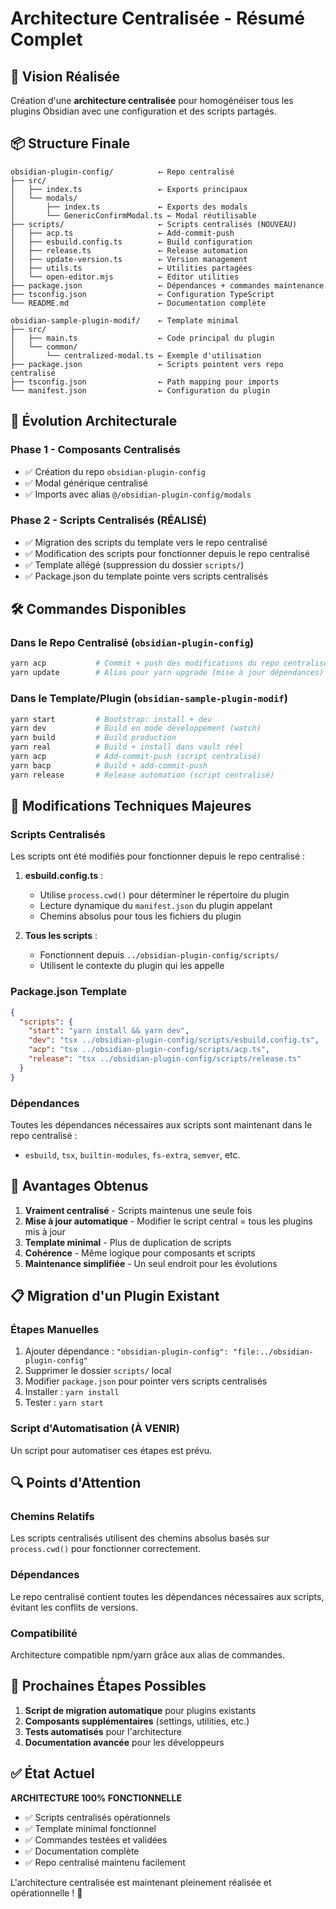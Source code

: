 # Architecture Centralisée - Résumé Complet

## 🎯 Vision Réalisée

Création d'une **architecture centralisée** pour homogénéiser tous les plugins Obsidian avec une configuration et des scripts partagés.

## 📦 Structure Finale

```
obsidian-plugin-config/          ← Repo centralisé
├── src/
│   ├── index.ts                 ← Exports principaux
│   └── modals/
│       ├── index.ts             ← Exports des modals
│       └── GenericConfirmModal.ts ← Modal réutilisable
├── scripts/                     ← Scripts centralisés (NOUVEAU)
│   ├── acp.ts                   ← Add-commit-push
│   ├── esbuild.config.ts        ← Build configuration
│   ├── release.ts               ← Release automation
│   ├── update-version.ts        ← Version management
│   ├── utils.ts                 ← Utilities partagées
│   └── open-editor.mjs          ← Editor utilities
├── package.json                 ← Dépendances + commandes maintenance
├── tsconfig.json                ← Configuration TypeScript
└── README.md                    ← Documentation complète

obsidian-sample-plugin-modif/    ← Template minimal
├── src/
│   ├── main.ts                  ← Code principal du plugin
│   └── common/
│       └── centralized-modal.ts ← Exemple d'utilisation
├── package.json                 ← Scripts pointent vers repo centralisé
├── tsconfig.json                ← Path mapping pour imports
└── manifest.json                ← Configuration du plugin
```

## 🔄 Évolution Architecturale

### Phase 1 - Composants Centralisés
- ✅ Création du repo `obsidian-plugin-config`
- ✅ Modal générique centralisé
- ✅ Imports avec alias `@/obsidian-plugin-config/modals`

### Phase 2 - Scripts Centralisés (RÉALISÉ)
- ✅ Migration des scripts du template vers le repo centralisé
- ✅ Modification des scripts pour fonctionner depuis le repo centralisé
- ✅ Template allégé (suppression du dossier `scripts/`)
- ✅ Package.json du template pointe vers scripts centralisés

## 🛠️ Commandes Disponibles

### Dans le Repo Centralisé (`obsidian-plugin-config`)
```bash
yarn acp           # Commit + push des modifications du repo centralisé
yarn update        # Alias pour yarn upgrade (mise à jour dépendances)
```

### Dans le Template/Plugin (`obsidian-sample-plugin-modif`)
```bash
yarn start         # Bootstrap: install + dev
yarn dev           # Build en mode développement (watch)
yarn build         # Build production
yarn real          # Build + install dans vault réel
yarn acp           # Add-commit-push (script centralisé)
yarn bacp          # Build + add-commit-push
yarn release       # Release automation (script centralisé)
```

## 🔧 Modifications Techniques Majeures

### Scripts Centralisés
Les scripts ont été modifiés pour fonctionner depuis le repo centralisé :

1. **esbuild.config.ts** :
   - Utilise `process.cwd()` pour déterminer le répertoire du plugin
   - Lecture dynamique du `manifest.json` du plugin appelant
   - Chemins absolus pour tous les fichiers du plugin

2. **Tous les scripts** :
   - Fonctionnent depuis `../obsidian-plugin-config/scripts/`
   - Utilisent le contexte du plugin qui les appelle

### Package.json Template
```json
{
  "scripts": {
    "start": "yarn install && yarn dev",
    "dev": "tsx ../obsidian-plugin-config/scripts/esbuild.config.ts",
    "acp": "tsx ../obsidian-plugin-config/scripts/acp.ts",
    "release": "tsx ../obsidian-plugin-config/scripts/release.ts"
  }
}
```

### Dépendances
Toutes les dépendances nécessaires aux scripts sont maintenant dans le repo centralisé :
- `esbuild`, `tsx`, `builtin-modules`, `fs-extra`, `semver`, etc.

## 🎯 Avantages Obtenus

1. **Vraiment centralisé** - Scripts maintenus une seule fois
2. **Mise à jour automatique** - Modifier le script central = tous les plugins mis à jour
3. **Template minimal** - Plus de duplication de scripts
4. **Cohérence** - Même logique pour composants et scripts
5. **Maintenance simplifiée** - Un seul endroit pour les évolutions

## 📋 Migration d'un Plugin Existant

### Étapes Manuelles
1. Ajouter dépendance : `"obsidian-plugin-config": "file:../obsidian-plugin-config"`
2. Supprimer le dossier `scripts/` local
3. Modifier `package.json` pour pointer vers scripts centralisés
4. Installer : `yarn install`
5. Tester : `yarn start`

### Script d'Automatisation (À VENIR)
Un script pour automatiser ces étapes est prévu.

## 🔍 Points d'Attention

### Chemins Relatifs
Les scripts centralisés utilisent des chemins absolus basés sur `process.cwd()` pour fonctionner correctement.

### Dépendances
Le repo centralisé contient toutes les dépendances nécessaires aux scripts, évitant les conflits de versions.

### Compatibilité
Architecture compatible npm/yarn grâce aux alias de commandes.

## 🚀 Prochaines Étapes Possibles

1. **Script de migration automatique** pour plugins existants
2. **Composants supplémentaires** (settings, utilities, etc.)
3. **Tests automatisés** pour l'architecture
4. **Documentation avancée** pour les développeurs

## ✅ État Actuel

**ARCHITECTURE 100% FONCTIONNELLE**
- ✅ Scripts centralisés opérationnels
- ✅ Template minimal fonctionnel  
- ✅ Commandes testées et validées
- ✅ Documentation complète
- ✅ Repo centralisé maintenu facilement

L'architecture centralisée est maintenant pleinement réalisée et opérationnelle ! 🎉
